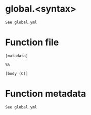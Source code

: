# global.&lt;syntax&gt;

	See global.yml

# Function file

	[matadata]

	%%

	[body (C)]

# Function metadata

	See global.yml
